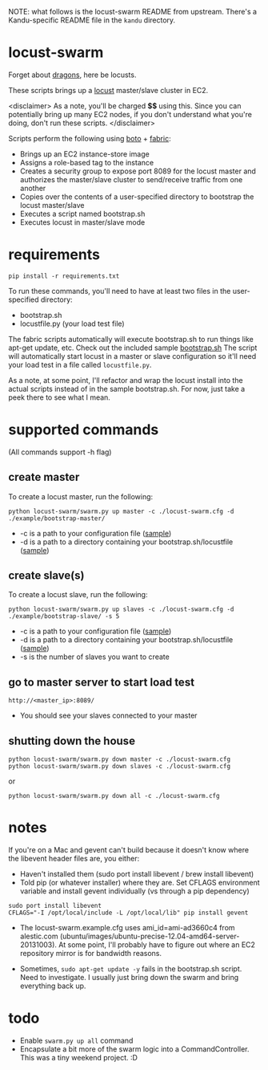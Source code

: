 NOTE: what follows is the locust-swarm README from upstream. There's a Kandu-specific README file in the `kandu` directory.

# locust-swarm

Forget about [dragons](https://en.wikipedia.org/wiki/Here_be_dragons), here be locusts.

These scripts brings up a [locust](https://github.com/locustio/locust) 
master/slave cluster in EC2. 

&lt;disclaimer&gt;
As a note, you'll be charged **$$** using this. Since you can potentially bring up 
many EC2 nodes, if you don't understand what you're doing, don't run these scripts.
&lt;/disclaimer&gt;

Scripts perform the following using [boto](https://github.com/boto/boto) + 
[fabric](https://github.com/fabric/fabric):

 * Brings up an EC2 instance-store image
 * Assigns a role-based tag to the instance
 * Creates a security group to expose port 8089 for the locust master and
   authorizes the master/slave cluster to send/receive traffic from one
   another
 * Copies over the contents of a user-specified directory to bootstrap the 
   locust master/slave
 * Executes a script named bootstrap.sh
 * Executes locust in master/slave mode

# requirements

`pip install -r requirements.txt`

To run these commands, you'll need to have at least two files in the
user-specified directory:

 * bootstrap.sh
 * locustfile.py (your load test file)

The fabric scripts automatically will execute bootstrap.sh to run things like 
apt-get update, etc. Check out the included sample [bootstrap.sh](https://github.com/ryankanno/locust-swarm/blob/master/example/bootstrap-slave/bootstrap.sh)
The script will automatically start locust in a master or slave configuration
so it'll need your load test in a file called `locustfile.py`.

As a note, at some point, I'll refactor and wrap the locust install into the
actual scripts instead of in the sample bootstrap.sh.  For now, just take a
peek there to see what I mean.

# supported commands

(All commands support -h flag)

## create master

To create a locust master, run the following:

`python locust-swarm/swarm.py up master -c ./locust-swarm.cfg -d ./example/bootstrap-master/`

 * -c is a path to your configuration file ([sample](https://github.com/ryankanno/locust-swarm/blob/master/locust-swarm.example.cfg))
 * -d is a path to a directory containing your bootstrap.sh/locustfile ([sample](https://github.com/ryankanno/locust-swarm/tree/master/example/bootstrap-master))

## create slave(s)

To create a locust slave, run the following:

`python locust-swarm/swarm.py up slaves -c ./locust-swarm.cfg -d ./example/bootstrap-slave/ -s 5`

 * -c is a path to your configuration file ([sample](https://github.com/ryankanno/locust-swarm/blob/master/locust-swarm.example.cfg))
 * -d is a path to a directory containing your bootstrap.sh/locustfile ([sample](https://github.com/ryankanno/locust-swarm/tree/master/example/bootstrap-slave))
 * -s is the number of slaves you want to create

## go to master server to start load test

`http://<master_ip>:8089/`

* You should see your slaves connected to your master

## shutting down the house

`python locust-swarm/swarm.py down master -c ./locust-swarm.cfg`<br/>
`python locust-swarm/swarm.py down slaves -c ./locust-swarm.cfg`

or 

`python locust-swarm/swarm.py down all -c ./locust-swarm.cfg`

# notes

If you're on a Mac and gevent can't build because it doesn't know where the 
libevent header files are, you either:

* Haven't installed them (sudo port install libevent / brew install libevent)
* Told pip (or whatever installer) where they are. Set CFLAGS environment
  variable and install gevent individually (vs through a pip dependency)

`sudo port install libevent`<br/>
`CFLAGS="-I /opt/local/include -L /opt/local/lib" pip install gevent`

* The locust-swarm.example.cfg uses ami_id=ami-ad3660c4 from alestic.com
  (ubuntu/images/ubuntu-precise-12.04-amd64-server-20131003). At some point,
  I'll probably have to figure out where an EC2 repository mirror is for
  bandwidth reasons.

* Sometimes, `sudo apt-get update -y` fails in the bootstrap.sh script. Need to
  investigate. I usually just bring down the swarm and bring everything back
  up.

# todo

* Enable `swarm.py up all` command
* Encapsulate a bit more of the swarm logic into a CommandController. This
  was a tiny weekend project. :D
